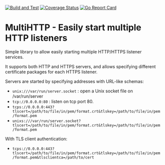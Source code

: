 
[![Build and Test](https://github.com/wrouesnel/multihttp/actions/workflows/integration.yml/badge.svg)](https://github.com/wrouesnel/multihttp/actions/workflows/integration.yml)
[![Coverage Status](https://coveralls.io/repos/github/wrouesnel/multihttp/badge.svg?branch=master)](https://coveralls.io/github/wrouesnel/multihttp?branch=master)
[![Go Report Card](https://goreportcard.com/badge/github.com/wrouesnel/multihttp)](https://goreportcard.com/report/github.com/wrouesnel/multihttp)

# MultiHTTP - Easily start multiple HTTP listeners

Simple library to allow easily starting multiple HTTP/HTTPS listener services.

It supports both HTTP and HTTPS servers, and allows specifying different
certificate packages for each HTTPS listener.

Servers are started by specifying addresses with URL-like schemas:

* `unix:///var/run/server.socket` : open a Unix socket file on /var/run/server
* `tcp://0.0.0.0:80` : listen on tcp port 80.
* `tcps://0.0.0.0:443?tlscert=/path/to/file/in/pem/format.crt&tlskey=/path/to/file/in/pem/format.pem`
* `unixs:///var/run/server.socket?tlscert=/path/to/file/in/pem/format.crt&tlskey=/path/to/file/in/pem/format.pem`

With TLS client authentication:

* `tcps://0.0.0.0:443?tlscert=/path/to/file/in/pem/format.crt&tlskey=/path/to/file/in/pem/format.pem&tlsclientca=/path/to/cert`
